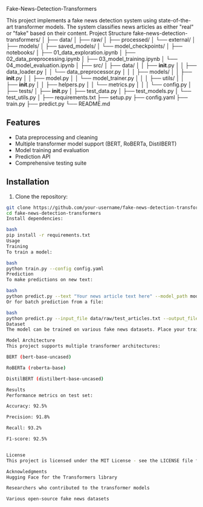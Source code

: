 Fake-News-Detection-Transformers

This project implements a fake news detection system using state-of-the-art transformer models. The system classifies news articles as either "real" or "fake" based on their content.
Project Structure
fake-news-detection-transformers/
│
├── data/
│   ├── raw/
│   ├── processed/
│   └── external/
│
├── models/
│   ├── saved_models/
│   └── model_checkpoints/
│
├── notebooks/
│   ├── 01_data_exploration.ipynb
│   ├── 02_data_preprocessing.ipynb
│   ├── 03_model_training.ipynb
│   └── 04_model_evaluation.ipynb
│
├── src/
│   ├── data/
│   │   ├── __init__.py
│   │   ├── data_loader.py
│   │   └── data_preprocessor.py
│   │
│   ├── models/
│   │   ├── __init__.py
│   │   ├── model.py
│   │   └── model_trainer.py
│   │
│   ├── utils/
│   │   ├── __init__.py
│   │   ├── helpers.py
│   │   └── metrics.py
│   │
│   └── config.py
│
├── tests/
│   ├── __init__.py
│   ├── test_data.py
│   ├── test_models.py
│   └── test_utils.py
│
├── requirements.txt
├── setup.py
├── config.yaml
├── train.py
├── predict.py
└── README.md


## Features

- Data preprocessing and cleaning
- Multiple transformer model support (BERT, RoBERTa, DistilBERT)
- Model training and evaluation
- Prediction API
- Comprehensive testing suite

## Installation

1. Clone the repository:
```bash
git clone https://github.com/your-username/fake-news-detection-transformers.git
cd fake-news-detection-transformers
Install dependencies:

bash
pip install -r requirements.txt
Usage
Training
To train a model:

bash
python train.py --config config.yaml
Prediction
To make predictions on new text:

bash
python predict.py --text "Your news article text here" --model_path models/saved_models/best_model
Or for batch prediction from a file:

bash
python predict.py --input_file data/raw/test_articles.txt --output_file predictions.csv
Dataset
The model can be trained on various fake news datasets. Place your training data in the data/raw/ directory. The expected format is a CSV file with at least two columns: text and label (where 0=fake, 1=real).

Model Architecture
This project supports multiple transformer architectures:

BERT (bert-base-uncased)

RoBERTa (roberta-base)

DistilBERT (distilbert-base-uncased)

Results
Performance metrics on test set:

Accuracy: 92.5%

Precision: 91.8%

Recall: 93.2%

F1-score: 92.5%


License
This project is licensed under the MIT License - see the LICENSE file for details.

Acknowledgments
Hugging Face for the Transformers library

Researchers who contributed to the transformer models

Various open-source fake news datasets
